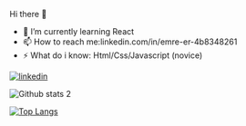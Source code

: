  Hi there 👋

- 🌱 I’m currently learning React
- 📫 How to reach me:linkedin.com/in/emre-er-4b8348261
- ⚡ What do i know: Html/Css/Javascript (novice)

[![linkedin](https://img.shields.io/badge/Linkedin-000000?style=for-the-badge&logo=Linkedin&logoColor=white)](https://www.linkedin.com/in/emre-er-4b8348261/)


![Github stats 2](https://github-readme-stats.vercel.app/api?username=emredevs&show_icons=true&theme=radical)


[![Top Langs](https://github-readme-stats.vercel.app/api/top-langs/?username=emredevs&layout=compact)](https://github.com/emredevs/github-readme-stats)

